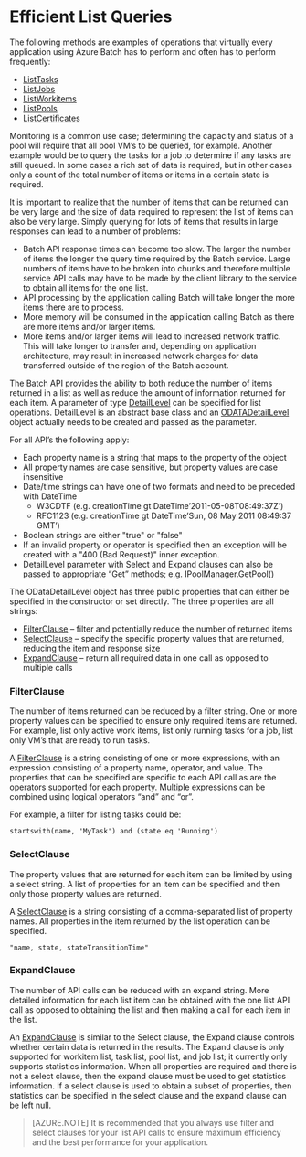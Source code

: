 <properties 
	pageTitle="Efficient List Queries" 
	description="Learn to reduce the number of items returned in a list as well as reduce the amount of information returned for each item" 
	services="batch" 
	documentationCenter="" 
	authors="davidmu1" 
	manager="timlt" 
	editor="tysonn"/>

<tags 
	ms.service="multiple" 
	ms.devlang="na" 
	ms.topic="article" 
	ms.tgt_pltfrm="vm-windows" 
	ms.workload="multiple"
	ms.date="05/09/2015" 
	ms.author="davidmu"/>

# Efficient List Queries

The following methods are examples of operations that virtually every application using Azure Batch has to perform and often has to perform frequently:

- [ListTasks](https://msdn.microsoft.com/library/azure/microsoft.azure.batch.iworkitemmanager.listtasks.aspx)
- [ListJobs](https://msdn.microsoft.com/library/azure/microsoft.azure.batch.iworkitemmanager.listjobs.aspx)
- [ListWorkitems](https://msdn.microsoft.com/library/azure/microsoft.azure.batch.iworkitemmanager.listworkitems.aspx)
- [ListPools](https://msdn.microsoft.com/library/azure/microsoft.azure.batch.ipoolmanager.listpools.aspx)
- [ListCertificates](https://msdn.microsoft.com/library/azure/microsoft.azure.batch.icertificatemanager.listcertificates.aspx)

Monitoring is a common use case; determining the capacity and status of a pool will require that all pool VM’s to be queried, for example.  Another example would be to query the tasks for a job to determine if any tasks are still queued.  In some cases a rich set of data is required, but in other cases only a count of the total number of items or items in a certain state is required.

It is important to realize that the number of items that can be returned can be very large and the size of data required to represent the list of items can also be very large.  Simply querying for lots of items that results in large responses can lead to a number of problems:

- Batch API response times can become too slow.  The larger the number of items the longer the query time required by the Batch service.  Large numbers of items have to be broken into chunks and therefore multiple service API calls may have to be made by the client library to the service to obtain all items for the one list.
- API processing by the application calling Batch will take longer the more items there are to process.
- More memory will be consumed in the application calling Batch as there are more items and/or larger items.
- More items and/or larger items will lead to increased network traffic.  This will take longer to transfer and, depending on application architecture, may result in increased network charges for data transferred outside of the region of the Batch account.

The Batch API provides the ability to both reduce the number of items returned in a list as well as reduce the amount of information returned for each item. A parameter of type [DetailLevel](https://msdn.microsoft.com/library/azure/microsoft.azure.batch.detaillevel.aspx) can be specified for list operations. DetailLevel is an abstract base class and an [ODATADetailLevel](https://msdn.microsoft.com/library/azure/microsoft.azure.batch.odatadetaillevel.aspx) object actually needs to be created and passed as the parameter.

For all API’s the following apply:

- Each property name is a string that maps to the property of the object
- All property names are case sensitive, but property values are case insensitive
- Date/time strings can have one of two formats and need to be preceded with DateTime
	- W3CDTF (e.g. creationTime gt DateTime’2011-05-08T08:49:37Z’)
	- RFC1123 (e.g. creationTime gt DateTime’Sun, 08 May 2011 08:49:37 GMT’)
- Boolean strings are either "true" or "false"
- If an invalid property or operator is specified then an exception will be created with a "400 (Bad Request)" inner exception.
- DetailLevel parameter with Select and Expand clauses can also be passed to appropriate “Get” methods; e.g. IPoolManager.GetPool()

The ODataDetailLevel object has three public properties that can either be specified in the constructor or set directly.  The three properties are all strings:

- [FilterClause](#filter) – filter and potentially reduce the number of returned items
- [SelectClause](#select) – specify the specific property values that are returned, reducing the item and response size
- [ExpandClause](#expand) – return all required data in one call as opposed to multiple calls

### <a id="filter"></a> FilterClause

The number of items returned can be reduced by a filter string.  One or more property values can be specified to ensure only required items are returned.  For example, list only active work items, list only running tasks for a job, list only VM’s that are ready to run tasks.

A [FilterClause](https://msdn.microsoft.com/library/azure/microsoft.azure.batch.odatadetaillevel.filterclause.aspx) is a string consisting of one or more expressions, with an expression consisting of a property name, operator, and value.  The properties that can be specified are specific to each API call as are the operators supported for each property. Multiple expressions can be combined using logical operators “and” and “or”.

For example, a filter for listing tasks could be:

	startswith(name, 'MyTask') and (state eq 'Running')

### <a id="select"></a> SelectClause

The property values that are returned for each item can be limited by using a select string.  A list of properties for an item can be specified and then only those property values are returned.

A [SelectClause](https://msdn.microsoft.com/library/azure/microsoft.azure.batch.odatadetaillevel.selectclause.aspx) is a string consisting of a comma-separated list of property names.  All properties in the item returned by the list operation can be specified.

	"name, state, stateTransitionTime"

### <a id="expand"></a> ExpandClause

The number of API calls can be reduced with an expand string.  More detailed information for each list item can be obtained with the one list API call as opposed to obtaining the list and then making a call for each item in the list.

An [ExpandClause](https://msdn.microsoft.com/library/azure/microsoft.azure.batch.odatadetaillevel.expandclause.aspx) is similar to the Select clause, the Expand clause controls whether certain data is returned in the results. The Expand clause is only supported for workitem list, task list, pool list, and job list; it currently only supports statistics information. When all properties are required and there is not a select clause, then the expand clause must be used to get statistics information.  If a select clause is used to obtain a subset of properties, then statistics can be specified in the select clause and the expand clause can be left null.

> [AZURE.NOTE]
> It is recommended that you always use filter and select clauses for your list API calls to ensure maximum efficiency and the best performance for your application.

<!---HONumber=62-->